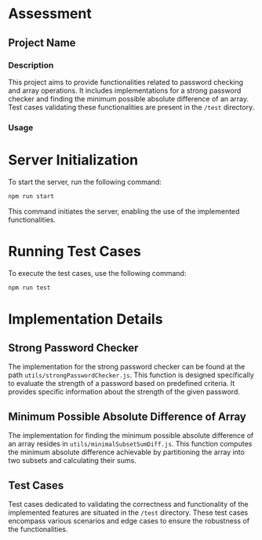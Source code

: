 # Assessment

## Project Name

### Description

This project aims to provide functionalities related to password checking and array operations. It includes implementations for a strong password checker and finding the minimum possible absolute difference of an array. Test cases validating these functionalities are present in the `/test` directory.

### Usage

# Server Initialization

To start the server, run the following command:

```bash
npm run start

```

This command initiates the server, enabling the use of the implemented functionalities.

# Running Test Cases

To execute the test cases, use the following command:

```bash
npm run test

```

# Implementation Details

## Strong Password Checker

The implementation for the strong password checker can be found at the path `utils/strongPasswordChecker.js`. This function is designed specifically to evaluate the strength of a password based on predefined criteria. It provides specific information about the strength of the given password.

## Minimum Possible Absolute Difference of Array

The implementation for finding the minimum possible absolute difference of an array resides in `utils/minimalSubsetSumDiff.js`. This function computes the minimum absolute difference achievable by partitioning the array into two subsets and calculating their sums.

## Test Cases

Test cases dedicated to validating the correctness and functionality of the implemented features are situated in the `/test` directory. These test cases encompass various scenarios and edge cases to ensure the robustness of the functionalities.

